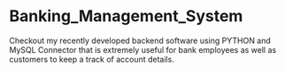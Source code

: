 # Banking_Management_System
Checkout my recently developed backend software using PYTHON and MySQL Connector that is extremely useful for bank employees as well as customers to keep a track of account details.
